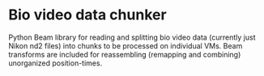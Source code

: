 # Bio video data chunker
Python Beam library for reading and splitting bio video data (currently just Nikon nd2 files) into chunks to be processed on individual VMs. Beam transforms are included for reassembling (remapping and combining) unorganized position-times.
